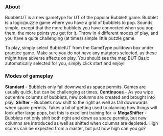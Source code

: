 ### About
BubbletUT is a new gametype for UT of the popular Bubblet! game. Bubblet is a logic/puzzle game 
where you have a grid of bubblets to pop. Sounds simple, except that the more bubblets you have 
connected when you pop them, the more points you get for it. Throw in 4 different modes of play,
and you have a quite challenging (at times) simple little puzzle game.

To play, simply select BubbletUT from the GameType pulldown box under practice game.
Make sure you do not have any mutators selected, as these might have adverse affects on play.
You should see the map BUT-Basic automatically selected for you, simply click start and enjoy!

### Modes of gameplay

**Standard** - Bubblets only fall downward as space permits. Games are usually quick, but can be
challenging at times.
**Continuous** - As you wipe out entire columns of bubblets, new columns are created and brought into
play.
**Shifter** - Bubblets now shift to the right as well as fall downwards when space permits. Takes a bit
of getting used to planning how things will look after large pops, but this is
excellent training for ->
**MegaShifter** - Bubblets not only shift both right and down as space permits, but new columns are introduced
as well as shifted when columns are depleted. High scores can be expected from a master,
but just how high can you go?
